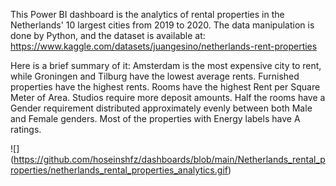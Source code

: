 This Power BI dashboard is the analytics of rental properties in the Netherlands' 10 largest cities from 2019 to 2020.
The data manipulation is done by Python, and the dataset is available at: https://www.kaggle.com/datasets/juangesino/netherlands-rent-properties

Here is a brief summary of it:
Amsterdam is the most expensive city to rent, while Groningen and Tilburg have the lowest average rents.
Furnished properties have the highest rents. 
Rooms have the highest Rent per Square Meter of Area.
Studios require more deposit amounts.
Half the rooms have a Gender requirement distributed approximately evenly between both Male and Female genders. 
Most of the properties with Energy labels have A ratings.

![]
(https://github.com/hoseinshfz/dashboards/blob/main/Netherlands_rental_properties/netherlands_rental_properties_analytics.gif)
